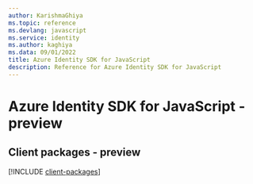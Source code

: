 ```yaml
---
author: KarishmaGhiya
ms.topic: reference
ms.devlang: javascript
ms.service: identity
ms.author: kaghiya
ms.data: 09/01/2022
title: Azure Identity SDK for JavaScript
description: Reference for Azure Identity SDK for JavaScript
---
```

# Azure Identity SDK for JavaScript - preview

## Client packages - preview
[!INCLUDE [client-packages](identity-client-index.md)]